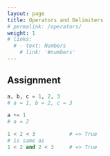 ```yaml
---
layout: page
title: Operators and Delimiters
# permalink: /operators/
weight: 1
# links:
  # - text: Numbers
    # link: '#numbers'
---
```

## Assignment
``` python
a, b, c = 1, 2, 3
# a = 1, b = 2, c = 3

a += 1
# a = 2
```

``` python
1 < 2 < 3           # => True
# is same as
1 < 2 and 2 < 3     # => True
```
